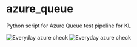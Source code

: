 # azure_queue
Python script for Azure Queue test pipeline for KL

![Everyday azure check](https://github.com/serglit72/azure_queue/workflows/Everyday%20azure%20check/badge.svg)
![Everyday azure check](https://github.com/serglit72/azure_queue/workflows/Everyday%20azure%20check/badge.svg?event=check_suite)
